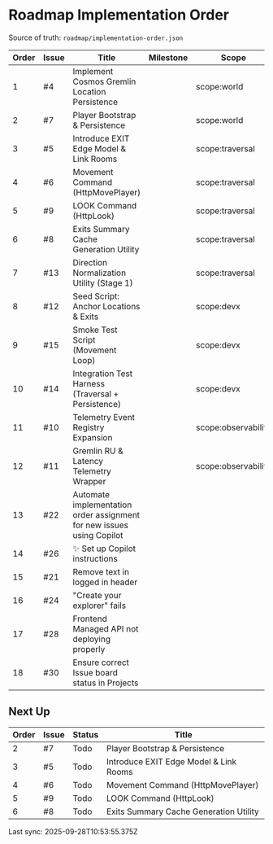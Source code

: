# Roadmap Implementation Order

Source of truth: `roadmap/implementation-order.json`

| Order | Issue | Title | Milestone | Scope | Type | Status |
| ----- | ----- | ----- | --------- | ----- | ---- | ------ |
| 1 | #4 | Implement Cosmos Gremlin Location Persistence |  | scope:world | feature | Done |
| 2 | #7 | Player Bootstrap & Persistence |  | scope:world | feature | Todo |
| 3 | #5 | Introduce EXIT Edge Model & Link Rooms |  | scope:traversal | feature | Todo |
| 4 | #6 | Movement Command (HttpMovePlayer) |  | scope:traversal | feature | Todo |
| 5 | #9 | LOOK Command (HttpLook) |  | scope:traversal | feature | Todo |
| 6 | #8 | Exits Summary Cache Generation Utility |  | scope:traversal | feature | Todo |
| 7 | #13 | Direction Normalization Utility (Stage 1) |  | scope:traversal | feature | Todo |
| 8 | #12 | Seed Script: Anchor Locations & Exits |  | scope:devx | feature | Todo |
| 9 | #15 | Smoke Test Script (Movement Loop) |  | scope:devx | test | Todo |
| 10 | #14 | Integration Test Harness (Traversal + Persistence) |  | scope:devx | test |  |
| 11 | #10 | Telemetry Event Registry Expansion |  | scope:observability | feature | Todo |
| 12 | #11 | Gremlin RU & Latency Telemetry Wrapper |  | scope:observability | feature | Todo |
| 13 | #22 | Automate implementation order assignment for new issues using Copilot |  |  | enhancement | Done |
| 14 | #26 | ✨ Set up Copilot instructions |  |  | enhancement | Done |
| 15 | #21 | Remove text in logged in header |  |  | enhancement | Todo |
| 16 | #24 | "Create your explorer" fails |  |  | bug | Done |
| 17 | #28 | Frontend Managed API not deploying properly |  |  | bug | Done |
| 18 | #30 | Ensure correct Issue board status in Projects |  |  | enhancement | In progress |

## Next Up

| Order | Issue | Status | Title |
| ----- | ----- | ------ | ----- |
| 2 | #7 | Todo | Player Bootstrap & Persistence |
| 3 | #5 | Todo | Introduce EXIT Edge Model & Link Rooms |
| 4 | #6 | Todo | Movement Command (HttpMovePlayer) |
| 5 | #9 | Todo | LOOK Command (HttpLook) |
| 6 | #8 | Todo | Exits Summary Cache Generation Utility |

Last sync: 2025-09-28T10:53:55.375Z
